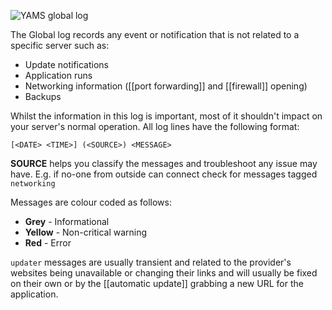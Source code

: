 ![YAMS global log](http://yams.in/assets/images/docs/global-log.png)

The Global log records any event or notification that is not related to a specific server such as:
  * Update notifications
  * Application runs
  * Networking information ([[port forwarding]] and [[firewall]] opening)
  * Backups

Whilst the information in this log is important, most of it shouldn't impact on your server's normal operation.  All log lines have the following format:

    [<DATE> <TIME>] (<SOURCE>) <MESSAGE>

**SOURCE** helps you classify the messages and troubleshoot any issue may have.  E.g. if no-one from outside can connect check for messages tagged `networking`

Messages are colour coded as follows:
  * **Grey** - Informational
  * **Yellow** - Non-critical warning
  * **Red** - Error

`updater` messages are usually transient and related to the provider's websites being unavailable or changing their links and will usually be fixed on their own or by the [[automatic update]] grabbing a new URL for the application.